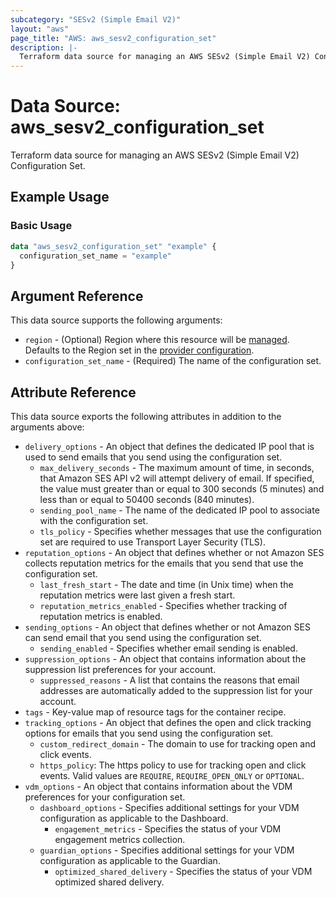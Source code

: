 ```yaml
---
subcategory: "SESv2 (Simple Email V2)"
layout: "aws"
page_title: "AWS: aws_sesv2_configuration_set"
description: |-
  Terraform data source for managing an AWS SESv2 (Simple Email V2) Configuration Set.
---
```


# Data Source: aws_sesv2_configuration_set

Terraform data source for managing an AWS SESv2 (Simple Email V2) Configuration Set.

## Example Usage

### Basic Usage

```terraform
data "aws_sesv2_configuration_set" "example" {
  configuration_set_name = "example"
}
```

## Argument Reference

This data source supports the following arguments:

* `region` - (Optional) Region where this resource will be [managed](https://docs.aws.amazon.com/general/latest/gr/rande.html#regional-endpoints). Defaults to the Region set in the [provider configuration](https://registry.terraform.io/providers/hashicorp/aws/latest/docs#aws-configuration-reference).
* `configuration_set_name` - (Required) The name of the configuration set.

## Attribute Reference

This data source exports the following attributes in addition to the arguments above:

* `delivery_options` - An object that defines the dedicated IP pool that is used to send emails that you send using the configuration set.
    * `max_delivery_seconds` - The maximum amount of time, in seconds, that Amazon SES API v2 will attempt delivery of email. If specified, the value must greater than or equal to 300 seconds (5 minutes) and less than or equal to 50400 seconds (840 minutes).
    * `sending_pool_name` - The name of the dedicated IP pool to associate with the configuration set.
    * `tls_policy` - Specifies whether messages that use the configuration set are required to use Transport Layer Security (TLS).
* `reputation_options` - An object that defines whether or not Amazon SES collects reputation metrics for the emails that you send that use the configuration set.
    * `last_fresh_start` - The date and time (in Unix time) when the reputation metrics were last given a fresh start.
    * `reputation_metrics_enabled` - Specifies whether tracking of reputation metrics is enabled.
* `sending_options` - An object that defines whether or not Amazon SES can send email that you send using the configuration set.
    * `sending_enabled` - Specifies whether email sending is enabled.
* `suppression_options` - An object that contains information about the suppression list preferences for your account.
    * `suppressed_reasons` - A list that contains the reasons that email addresses are automatically added to the suppression list for your account.
* `tags` - Key-value map of resource tags for the container recipe.
* `tracking_options` - An object that defines the open and click tracking options for emails that you send using the configuration set.
    * `custom_redirect_domain` - The domain to use for tracking open and click events.
    * `https_policy`: The https policy to use for tracking open and click events. Valid values are `REQUIRE`, `REQUIRE_OPEN_ONLY` or `OPTIONAL`.
* `vdm_options` - An object that contains information about the VDM preferences for your configuration set.
    * `dashboard_options` - Specifies additional settings for your VDM configuration as applicable to the Dashboard.
        * `engagement_metrics` - Specifies the status of your VDM engagement metrics collection.
    * `guardian_options` - Specifies additional settings for your VDM configuration as applicable to the Guardian.
        * `optimized_shared_delivery` - Specifies the status of your VDM optimized shared delivery.
